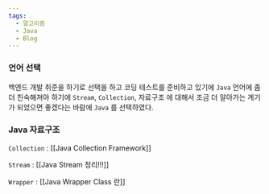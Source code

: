 ```yaml
---
tags:
  - 알고리즘
  - Java
  - Blog
---
```

### 언어 선택
백엔드 개발 취준을 하기로 선택을 하고 코딩 테스트를 준비하고 있기에 `Java` 언어에 좀 더 친숙해져야 하기에 `Stream`, `Collection`, 자료구조 에 대해서 조금 더 알아가는 계기가 되었으면 좋겠다는 바람에 `Java` 를 선택하였다.


### Java 자료구조
`Collection` : [[Java Collection Framework]]

`Stream` : [[Java Stream 정리!!!]]

`Wrapper` : [[Java Wrapper Class 란]]